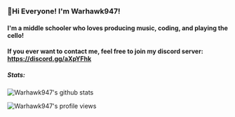 ### 👋Hi Everyone! I'm Warhawk947!
#### I'm a middle schooler who loves producing music, coding, and playing the cello!
#### If you ever want to contact me, feel free to join my discord server: https://discord.gg/aXpYFhk

##### Stats:
![Warhawk947's github stats](https://github-readme-stats.vercel.app/api?username=Warhawk947&show_icons=true&theme=synthwave)


![Warhawk947's profile views](https://komarev.com/ghpvc/?username=warhawk947&label=Profile+Views+-%3E&color=7289da)
